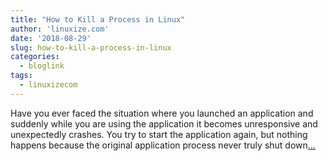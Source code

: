 ```yaml
---
title: "How to Kill a Process in Linux"
author: 'linuxize.com'
date: '2018-08-29'
slug: how-to-kill-a-process-in-linux
categories:
  - bloglink
tags:
  - linuxizecom
---
```


Have you ever faced the situation where you launched an application and suddenly while you are using the application it becomes unresponsive and unexpectedly crashes. You try to start the application again, but nothing happens because the original application process never truly shut down[... <i class="fas fa-external-link-alt"></i>](https://linuxize.com/post/how-to-kill-a-process-in-linux/)

